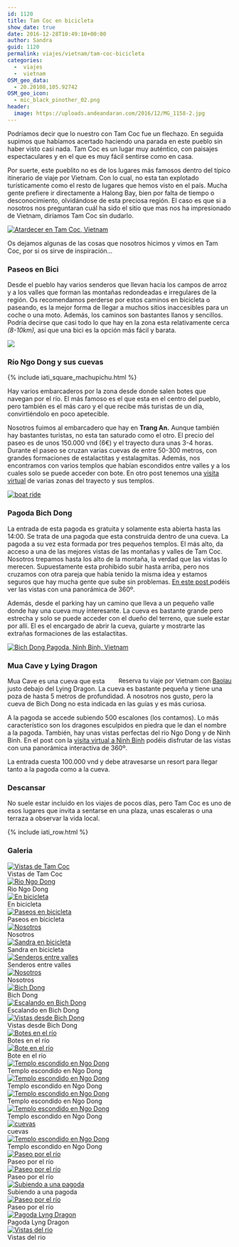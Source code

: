 ```yaml
---
id: 1120
title: Tam Coc en bicicleta
show_date: true
date: 2016-12-28T10:49:10+00:00
author: Sandra
guid: 1120
permalink: viajes/vietnam/tam-coc-bicicleta
categories:
  -  viajes
  -  vietnam
OSM_geo_data:
  - 20.20108,105.92742
OSM_geo_icon:
  - mic_black_pinother_02.png
header:
  image: https://uploads.andeandaran.com/2016/12/MG_1158-2.jpg
---
```


  Podríamos decir que lo nuestro con Tam Coc fue un flechazo. En seguida supimos que habíamos acertado haciendo una parada en este pueblo sin haber visto casi nada. Tam Coc es un lugar muy auténtico, con paisajes espectaculares y en el que es muy fácil sentirse como en casa.


  Por suerte, este pueblito no es de los lugares más famosos dentro del típico itinerario de viaje por Vietnam. Con lo cual, no esta tan explotado turísticamente como el resto de lugares que hemos visto en el país. Mucha gente prefiere ir directamente a Halong Bay, bien por falta de tiempo o desconocimiento, olvidándose de esta preciosa región. El caso es que si a nosotros nos preguntaran cuál ha sido el sitio que mas nos ha impresionado de Vietnam, diríamos Tam Coc sin dudarlo.<!--more-->


[<img loading="lazy"  src="https://live.staticflickr.com/757/31067719903_aa790e2454_c.jpg" alt="Atardecer en Tam Coc, Vietnam" />](https://www.flickr.com/photos/sitoo/31067719903/)


  Os dejamos algunas de las cosas que nosotros hicimos y vimos en Tam Coc, por si os sirve de inspiración...


### Paseos en Bici



  Desde el pueblo hay varios senderos que llevan hacia los campos de arroz y a los valles que forman las montañas redondeadas e irregulares de la región. Os recomendamos perderse por estos caminos en bicicleta o paseando, es la mejor forma de llegar a muchos sitios inaccesibles para un coche o una moto. Además, los caminos son bastantes llanos y sencillos. Podría decirse que casi todo lo que hay en la zona esta relativamente cerca <em>(8-10km),</em> así que una bici es la opción más fácil y barata.


[<img loading="lazy"  src="https://live.staticflickr.com/676/30932604274_49388a7b51_c.jpg"  />](https://www.flickr.com/photos/sitoo/30932604274/)

### Río Ngo Dong y sus cuevas



{% include iati_square_machupichu.html %}
  
  Hay varios embarcaderos por la zona desde donde salen botes que navegan por el río. El más famoso es el que esta en el centro del pueblo, pero también es el más caro y el que recibe más turistas de un día, convirtiéndolo en poco apetecible.



  Nosotros fuimos al embarcadero que hay en <strong>Trang An.</strong> Aunque también hay bastantes turistas, no esta tan saturado como el otro.<strong> </strong>El precio del paseo es de unos 150.000 vnd (6€) y el trayecto dura unas 3-4 horas. Durante el paseo se cruzan varias cuevas de entre 50-300 metros, con grandes formaciones de estalactitas y estalagmitas. Además, nos encontramos con varios templos que habían escondidos entre valles y a los cuales solo se puede acceder con bote. En otro post tenemos una <a href="http://www.andeandaran.com/2016/12/28/visita-virtual-a-ninh-binh/"><span style="text-decoration: underline;">visita virtual</span></a> de varias zonas del trayecto y sus templos.


[<img loading="lazy"  src="https://live.staticflickr.com/508/31933450045_17b3182bed_c.jpg" alt="boat ride" />](https://www.flickr.com/photos/sitoo/31933450045/)

### Pagoda Bich Dong



  La entrada de esta pagoda es gratuita y solamente esta abierta hasta las 14:00. Se trata de una pagoda que esta construida dentro de una cueva. La pagoda a su vez esta formada por tres pequeños templos. El más alto, da acceso a una de las mejores vistas de las montañas y valles de Tam Coc. Nosotros trepamos hasta los alto de la montaña, la verdad que las vistas lo merecen. Supuestamente esta prohibido subir hasta arriba, pero nos cruzamos con otra pareja que había tenido la misma idea y estamos seguros que hay mucha gente que sube sin problemas. <span style="text-decoration: underline;"><a href="http://www.andeandaran.com/2016/12/28/visita-virtual-a-ninh-binh/">En este post </a></span>podéis ver las vistas con una panorámica de 360º.



  Además, desde el parking hay un camino que lleva a un pequeño valle donde hay una cueva muy interesante. La cueva es bastante grande pero estrecha y solo se puede acceder con el dueño del terreno, que suele estar por allí. El es el encargado de abrir la cueva, guiarte y mostrarte las extrañas formaciones de las estalactitas.


[<img loading="lazy"  src="https://live.staticflickr.com/633/31744918911_b6c5d7f451_c.jpg" alt="Bich Dong Pagoda, Ninh Binh, Vietnam" />](https://www.flickr.com/photos/sitoo/31744918911/)

### Mua Cave y Lying Dragon



  <!-- Start shortcoder -->
  
  <div id="baolau" style="text-align:center;float: right; margin-left: 15px;">
    <span style="font-size: 10pt;">Reserva tu viaje por Vietnam con <a href="https://www.baolau.vn/?source=andeandaran" target="_blank">Baolau</a></span> 
    
    
</div><!-- End shortcoder v4.0.3-->Mua Cave es una cueva que esta justo debajo del Lying Dragon. La cueva es bastante pequeña y tiene una poza de hasta 5 metros de profundidad. A nosotros nos gusto, pero la cueva de Bich Dong no esta indicada en las guías y es más curiosa.



A la pagoda se accede subiendo 500 escalones (los contamos). Lo más característico son los dragones esculpidos en piedra que le dan el nombre a la pagoda. También, hay unas vistas perfectas del río Ngo Dong y de Ninh Binh. En el post con la <a href="http://www.andeandaran.com/2016/12/28/visita-virtual-a-ninh-binh/"><span style="text-decoration: underline;">visita virtual a Ninh Binh</span></a> podéis disfrutar de las vistas con una panorámica interactiva de 360º.



La entrada cuesta 100.000 vnd y debe atravesarse un resort para llegar tanto a la pagoda como a la cueva.


###     Descansar



No suele estar incluido en los viajes de pocos días, pero Tam Coc es uno de esos lugares que invita a sentarse en una plaza, unas escaleras o una terraza a observar la vida local.



<!-- Start shortcoder -->

{% include iati_row.html %}


<!-- End shortcoder v4.0.3-->

###         Galeria



<div>
  <a href="https://uploads.andeandaran.com/2016/12/MG_1221.jpg"> 
  <img loading="lazy"  src="https://uploads.andeandaran.com/2016/12/MG_1221.jpg" title="_mg_1221" alt="Vistas de Tam Coc"  /> </a>
  
  <div>
    Vistas de Tam Coc
  </div>
</div>
<div>
  <a href="https://uploads.andeandaran.com/2016/12/MG_1004.jpg"> 
  <img loading="lazy"  src="https://uploads.andeandaran.com/2016/12/MG_1004.jpg" title="_mg_1004" alt="Rio Ngo Dong" /> </a>   
  <div>
    Rio Ngo Dong
  </div>
</div>
<div>
  <a href="https://uploads.andeandaran.com/2016/12/MG_1226.jpg"> 
  <img loading="lazy"  src="https://uploads.andeandaran.com/2016/12/MG_1226.jpg" title="_mg_1226" alt="En bicicleta" /> </a>   
  <div>
    En bicicleta
  </div>
</div>
<div>
  <a href="https://uploads.andeandaran.com/2016/12/MG_1207.jpg"> 
  <img loading="lazy"  src="https://uploads.andeandaran.com/2016/12/MG_1207.jpg" title="_mg_1207" alt="Paseos en bicicleta" /> </a>   
  <div>
    Paseos en bicicleta
  </div>
</div>
<div>
  <a href="https://uploads.andeandaran.com/2016/12/MG_1158.jpg"> 
  <img loading="lazy"  src="https://uploads.andeandaran.com/2016/12/MG_1158.jpg" title="En bici por Tam Coc" alt="Nosotros" /> </a>  
  <div>
    Nosotros
  </div>
</div>
<div>
  <a href="https://uploads.andeandaran.com/2016/12/MG_1203.jpg"> 
  <img loading="lazy"  src="https://uploads.andeandaran.com/2016/12/MG_1203.jpg" title="_mg_1203" alt="Sandra en bicicleta" /> </a>   
  <div>
    Sandra en bicicleta
  </div>
</div>
<div>
  <a href="https://uploads.andeandaran.com/2016/12/MG_1218.jpg"> 
  <img loading="lazy"  src="https://uploads.andeandaran.com/2016/12/MG_1218.jpg" title="_mg_1218" alt="Senderos entre valles" /> </a>   
  <div>
    Senderos entre valles
  </div>
</div>

<div>
  <a href="https://uploads.andeandaran.com/2016/12/MG_1156.jpg"> 
  <img loading="lazy"  src="https://uploads.andeandaran.com/2016/12/MG_1156.jpg" title="_mg_1156" alt="Nosotros" /> </a>   
  <div>
    Nosotros
  </div>
</div>
<div>
  <a href="https://uploads.andeandaran.com/2016/12/MG_1160.jpg"> 
  <img loading="lazy"  src="https://uploads.andeandaran.com/2016/12/MG_1160.jpg" title="_mg_1160" alt="Bich Dong"  /> </a>   
  <div>
    Bich Dong
  </div>
</div>
<div>
  <a href="https://uploads.andeandaran.com/2016/12/MG_1167.jpg"> 
  <img loading="lazy"  src="https://uploads.andeandaran.com/2016/12/MG_1167.jpg" title="_mg_1167" alt="Escalando en Bich Dong" /> </a> 
  
  <div>
    Escalando en Bich Dong
  </div>
</div>
<div>
  <a href="https://uploads.andeandaran.com/2016/12/MG_1189.jpg"> 
  <img loading="lazy"  src="https://uploads.andeandaran.com/2016/12/MG_1189.jpg" title="_mg_1189" alt="Vistas desde Bich Dong" /> </a> 
  
  <div>
    Vistas desde Bich Dong
  </div>
</div>
<div>
  <a href="https://uploads.andeandaran.com/2016/12/MG_1140.jpg"> 
  <img loading="lazy"  src="https://uploads.andeandaran.com/2016/12/MG_1140.jpg" title="_mg_1140" alt="Botes en el río"  /> </a> 
  
  <div>
    Botes en el río
  </div>
</div>
<div>
  <a href="https://uploads.andeandaran.com/2016/12/MG_1137.jpg"> 
  <img loading="lazy"  src="https://uploads.andeandaran.com/2016/12/MG_1137.jpg" title="_mg_1137" alt="Bote en el río" /> </a> 
  
  <div>
    Bote en el río
  </div>
</div>
<div>
  <a href="https://uploads.andeandaran.com/2016/12/MG_1026.jpg"> 
  <img loading="lazy"  src="https://uploads.andeandaran.com/2016/12/MG_1026.jpg" title="_mg_1026" alt="Templo escondido en Ngo Dong" /> </a> 
  
  <div>
    Templo escondido en Ngo Dong
  </div>
</div>
<div>
  <a href="https://uploads.andeandaran.com/2016/12/MG_1120.jpg"> 
  <img loading="lazy"  src="https://uploads.andeandaran.com/2016/12/MG_1120.jpg" title="_mg_1120" alt="Templo escondido en Ngo Dong" /> </a> 
  
  <div>
    Templo escondido en Ngo Dong
  </div>
</div>
<div>
  <a href="https://uploads.andeandaran.com/2016/12/MG_1117.jpg"> 
  <img loading="lazy"  src="https://uploads.andeandaran.com/2016/12/MG_1117.jpg" title="_mg_1117" alt="Templo escondido en Ngo Dong" /> </a> 
  
  <div>
    Templo escondido en Ngo Dong
  </div>
</div>
<div>
  <a href="https://uploads.andeandaran.com/2016/12/MG_1113.jpg"> 
  <img loading="lazy"  src="https://uploads.andeandaran.com/2016/12/MG_1113.jpg" title="_mg_1113" alt="Templo escondido en Ngo Dong" /> </a> 
  
  <div>
    Templo escondido en Ngo Dong
  </div>
</div>
<div>
  <a href="https://uploads.andeandaran.com/2016/12/MG_1051.jpg"> 
  <img loading="lazy"  src="https://uploads.andeandaran.com/2016/12/MG_1051.jpg" title="_mg_1051" alt="cuevas" /> </a> 
  
  <div>
    cuevas
  </div>
</div>
<div>
  <a href="https://uploads.andeandaran.com/2016/12/MG_1112.jpg"> 
  <img loading="lazy"  src="https://uploads.andeandaran.com/2016/12/MG_1112.jpg" title="_mg_1112" alt="Templo escondido en Ngo Dong" /> </a> 
  
  <div>
    Templo escondido en Ngo Dong
  </div>
</div>
<div>
  <a href="https://uploads.andeandaran.com/2016/12/MG_1086.jpg"> 
  <img loading="lazy"  src="https://uploads.andeandaran.com/2016/12/MG_1086.jpg" title="_mg_1086" alt="Paseo por el río"  /> </a> 
  
  <div>
    Paseo por el río
  </div>
</div>
<div>
  <a href="https://uploads.andeandaran.com/2016/12/MG_1111.jpg"> 
  <img loading="lazy"  src="https://uploads.andeandaran.com/2016/12/MG_1111.jpg" title="_mg_1111" alt="Paseo por el río"  /> </a> 
  
  <div>
    Paseo por el río
  </div>
</div>
<div>
  <a href="https://uploads.andeandaran.com/2016/12/MG_1059.jpg"> 
  <img loading="lazy"  src="https://uploads.andeandaran.com/2016/12/MG_1059.jpg" title="_mg_1059" alt="Subiendo a una pagoda"  /> </a> 
  
  <div>
    Subiendo a una pagoda
  </div>
</div>
<div>
  <a href="https://uploads.andeandaran.com/2016/12/MG_1108.jpg"> 
  <img loading="lazy"  src="https://uploads.andeandaran.com/2016/12/MG_1108.jpg" title="_mg_1108" alt="Paseo por el río"  /> </a> 
  
  <div>
    Paseo por el río
  </div>
</div>
<div>
  <a href="https://uploads.andeandaran.com/2016/12/MG_1256.jpg"> 
  <img loading="lazy"  src="https://uploads.andeandaran.com/2016/12/MG_1256.jpg" title="_mg_1256" alt="Pagoda Lyng Dragon" /> </a> 
  
  <div>
    Pagoda Lyng Dragon
  </div>
</div>
<div>
  <a href="https://uploads.andeandaran.com/2016/12/MG_1058.jpg"> 
  <img loading="lazy"  src="https://uploads.andeandaran.com/2016/12/MG_1058.jpg" title="_mg_1058" alt="Vistas del rio" /> </a> 
  
  <div>
    Vistas del rio
</div>
</div>